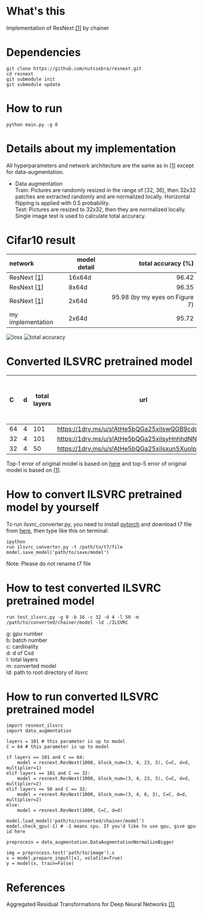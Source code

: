 # What's this
Implementation of ResNext [[1]][Paper] by chainer  

# Dependencies

    git clone https://github.com/nutszebra/resnext.git
    cd resnext
    git submodule init
    git submodule update

# How to run
    python main.py -g 0

# Details about my implementation
All hyperparameters and network architecture are the same as in [[1]][Paper] except for data-augmentation.  
* Data augmentation  
Train: Pictures are randomly resized in the range of [32, 36], then 32x32 patches are extracted randomly and are normalized locally. Horizontal flipping is applied with 0.5 probability.  
Test: Pictures are resized to 32x32, then they are normalized locally. Single image test is used to calculate total accuracy.  

# Cifar10 result
| network               | model detail | total accuracy (%)                          |
|:----------------------|--------------|--------------------------------------------:|
| ResNext [[1]][Paper]  | 16x64d       |96.42                                        |
| ResNext [[1]][Paper]  | 8x64d        |96.35                                        |
| ResNext [[1]][Paper]  | 2x64d        |95.98 (by my eyes on Figure 7)               |
| my implementation     | 2x64d        |95.72                                        |

<img src="https://github.com/nutszebra/resnext/blob/master/loss.jpg" alt="loss" title="loss">
<img src="https://github.com/nutszebra/resnext/blob/master/accuracy.jpg" alt="total accuracy" title="total accuracy">


# Converted ILSVRC pretrained model
| C  | d | total layers | url | original model: ILSVRC top-1 error (%)| original model: ILSVRC top-5 error (%) | converted model: ILSVRC top-1 error (%)| converted model: ILSCRC top-5 error (%)|
|:---|---|--------------|-----|---------------------------------------|----------------------------------------|------------------------------------------|-----------------------------------------:|
| 64 | 4 | 101 | https://1drv.ms/u/s!AtHe5bQGa25xiIswQGB9cdcHWDUhNA  | 20.4 | 5.3 |21.4 | 5.86 |
| 32 | 4 | 101 | https://1drv.ms/u/s!AtHe5bQGa25xiIsyHnhhdNNcugAqLA  | 21.2 | 5.7 |22.3 | 6.24 |
| 32 | 4 | 50  | https://1drv.ms/u/s!AtHe5bQGa25xiIsxun5XuoIpd_bFjg  | 22.2 | 6.6 | 23.4 | 6.96 |

Top-1 error of original model is based on [here](https://github.com/facebookresearch/ResNeXt) and top-5 error of original model is based on [[1]][Paper].


# How to convert ILSVRC pretrained model by yourself
To run ilsvrc_converter.py, you need to install [pytorch](http://pytorch.org/) and download t7 file from [here](https://github.com/facebookresearch/ResNeXt), then type like this on terminal:

    ipython
    run ilsvrc_converter.py -t /path/to/t7/file
    model.save_model('path/to/save/model')

Note: Please do not rename t7 file

# How to test converted ILSVRC pretrained model

    run test_ilsvrc.py -g 0 -b 16 -c 32 -d 4 -l 50 -m /path/to/converted/chainer/model -ld ./ILSVRC

g: gpu number  
b: batch number  
c: cardinality  
d: d of Cxd  
l: total layers  
m: converted model  
ld: path to root directory of ilsvrc  

# How to run converted ILSVRC pretrained model

    import resnext_ilsvrc
    import data_augmentation
    
    layers = 101 # this parameter is up to model
    C = 64 # this parameter is up to model
    
    if layers == 101 and C == 64:
        model = resnext.ResNext(1000, block_num=(3, 4, 23, 3), C=C, d=d, multiplier=1)
    elif layers == 101 and C == 32:
        model = resnext.ResNext(1000, block_num=(3, 4, 23, 3), C=C, d=d, multiplier=2)
    elif layers == 50 and C == 32:
        model = resnext.ResNext(1000, block_num=(3, 4, 6, 3), C=C, d=d, multiplier=2)
    else:
        model = resnext.ResNext(1000, C=C, d=d)
    
    model.load_model('path/to/converted/chainer/model')
    model.check_gpu(-1) # -1 means cpu. If you'd like to use gpu, give gpu id here
    
    preprocess = data_augmentation.DataAugmentationNormalizeBigger
    
    img = preprocess.test('path/to/image').x
    x = model.prepare_input([x], volatile=True)
    y = model(x, train=False)
 
# References
Aggregated Residual Transformations for Deep Neural Networks [[1]][Paper]



[paper]: https://arxiv.org/abs/1611.05431 "Paper"
